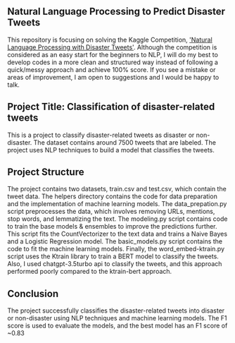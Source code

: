 ## Natural Language Processing to Predict Disaster Tweets
This repository is focusing on solving the Kaggle Competition, ['Natural Language Processing with Disaster Tweets'](https://www.kaggle.com/competitions/nlp-getting-started/overview). Although the competition is considered as an easy start for the beginners to NLP, I will do my best to develop codes in a more clean and structured way instead of following a quick/messy approach and achieve 100% score. If you see a mistake or areas of improvement, I am open to suggestions and I would be happy to talk.


## Project Title: Classification of disaster-related tweets

This is a project to classify disaster-related tweets as disaster or non-disaster. The dataset contains around 7500 tweets that are labeled. The project uses NLP techniques to build a model that classifies the tweets.

## Project Structure

The project contains two datasets, train.csv and test.csv, which contain the tweet data. The helpers directory contains the code for data preparation and the implementation of machine learning models. The data_prepation.py script preprocesses the data, which involves removing URLs, mentions, stop words, and lemmatizing the text. The modeling.py script contains code to train the base models & ensembles to improve the predictions further. This script fits the CountVectorizer to the text data and trains a Naive Bayes and a Logistic Regression model. The basic_models.py script contains the code to fit the machine learning models. Finally, the word_embed-ktrain.py script uses the Ktrain library to train a BERT model to classify the tweets. Also, I used chatgpt-3.5turbo api to classify the tweets, and this approach performed poorly compared to the ktrain-bert approach. 


## Conclusion

The project successfully classifies the disaster-related tweets into disaster or non-disaster using NLP techniques and machine learning models. The F1 score is used to evaluate the models, and the best model has an F1 score of ~0.83
